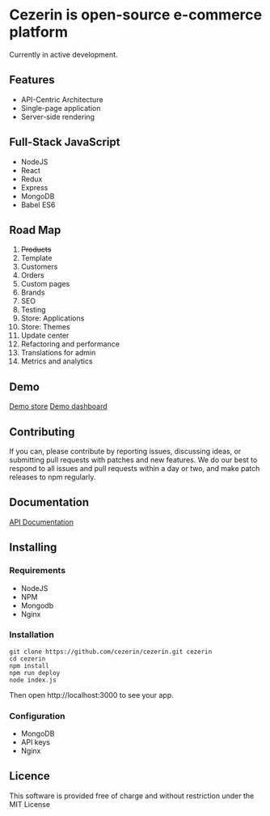 # Cezerin is open-source e-commerce platform

Currently in active development.

## Features

* API-Centric Architecture
* Single-page application
* Server-side rendering

## Full-Stack JavaScript

* NodeJS
* React
* Redux
* Express
* MongoDB
* Babel ES6


## Road Map

1. ~~Products~~
2. Template
3. Customers
4. Orders
5. Custom pages
6. Brands
7. SEO
8. Testing
9. Store: Applications
10. Store: Themes
11. Update center
12. Refactoring and performance
13. Translations for admin
14. Metrics and analytics

## Demo

[Demo store](https://store.cezerin.com)
[Demo dashboard](https://store.cezerin.com/admin)

## Contributing

If you can, please contribute by reporting issues, discussing ideas, or submitting pull requests with patches and new features. We do our best to respond to all issues and pull requests within a day or two, and make patch releases to npm regularly.

## Documentation

[API Documentation](https://doc.cezerin.com)


## Installing

### Requirements

* NodeJS
* NPM
* Mongodb
* Nginx

### Installation

```shell
git clone https://github.com/cezerin/cezerin.git cezerin
cd cezerin
npm install
npm run deploy
node index.js
```
Then open http://localhost:3000 to see your app.

### Configuration
- MongoDB
- API keys
- Nginx

## Licence

This software is provided free of charge and without restriction under the MIT License
